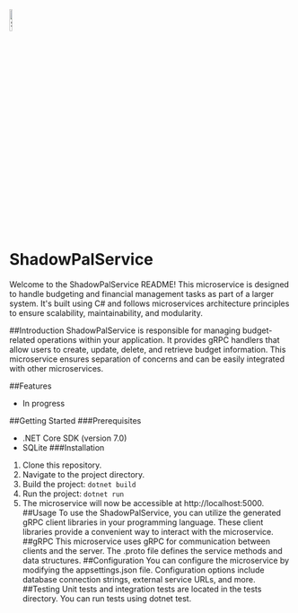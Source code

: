 ﻿<img src="https://user-images.githubusercontent.com/44977760/263112420-72722660-3c01-4cc7-8ac0-0a35f2959569.png" alt="ShadowPal" width="10%">

# ShadowPalService

Welcome to the ShadowPalService README! This microservice is designed to handle budgeting and financial management tasks as part of a larger system. It's built using C# and follows microservices architecture principles to ensure scalability, maintainability, and modularity.

##Introduction
ShadowPalService is responsible for managing budget-related operations within your application. It provides gRPC handlers that allow users to create, update, delete, and retrieve budget information. This microservice ensures separation of concerns and can be easily integrated with other microservices.

##Features
 - In progress

##Getting Started
###Prerequisites
 - .NET Core SDK (version 7.0)
 - SQLite
###Installation
 1. Clone this repository.
 2. Navigate to the project directory.
 3. Build the project: ```dotnet build```
 4. Run the project: ```dotnet run```
 5. The microservice will now be accessible at http://localhost:5000.
##Usage
To use the ShadowPalService, you can utilize the generated gRPC client libraries in your programming language. These client libraries provide a convenient way to interact with the microservice.
##gRPC
This microservice uses gRPC for communication between clients and the server. The .proto file defines the service methods and data structures.
##Configuration
You can configure the microservice by modifying the appsettings.json file. Configuration options include database connection strings, external service URLs, and more.
##Testing
Unit tests and integration tests are located in the tests directory. You can run tests using dotnet test.


